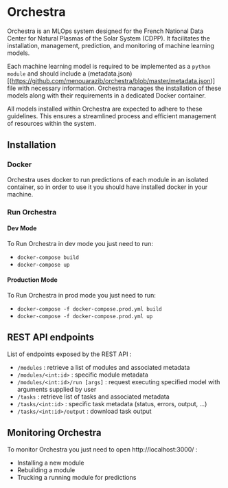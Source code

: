 # Orchestra

Orchestra is an MLOps system designed for the French National Data Center for Natural Plasmas of the Solar System (CDPP). It facilitates the installation, management, prediction, and monitoring of machine learning models. 

Each machine learning model is required to be implemented as a `python module` and should include a (metadata.json)[(https://github.com/menouarazib/orchestra/blob/master/metadata.json)] file with necessary information. Orchestra manages the installation of these models along with their requirements in a dedicated Docker container. 

All models installed within Orchestra are expected to adhere to these guidelines. This ensures a streamlined process and efficient management of resources within the system.


## Installation

### Docker

Orchestra uses docker to run predictions of each module in an isolated container, so in order to use it you should have installed docker in your machine.

### Run Orchestra

#### Dev Mode

To Run Orchestra in dev mode you just need to run:

- `docker-compose build`
- `docker-compose up`

#### Production Mode

To Run Orchestra in prod mode you just need to run:

- `docker-compose -f docker-compose.prod.yml build`
- `docker-compose -f docker-compose.prod.yml up`

## REST API endpoints

List of endpoints exposed by the REST API :

- `/modules` : retrieve a list of modules and associated metadata
- `/modules/<int:id>` : specific module metadata
- `/modules/<int:id>/run [args]` : request executing specified model with arguments supplied by user
- `/tasks` : retrieve list of tasks and associated metadata
- `/tasks/<int:id>` : specific task metadata (status, errors, output, ...)
- `/tasks/<int:id>/output` : download task output

## Monitoring Orchestra

To monitor Orchestra you just need to open http://localhost:3000/ :

- Installing a new module
- Rebuilding a module
- Trucking a running module for predictions
